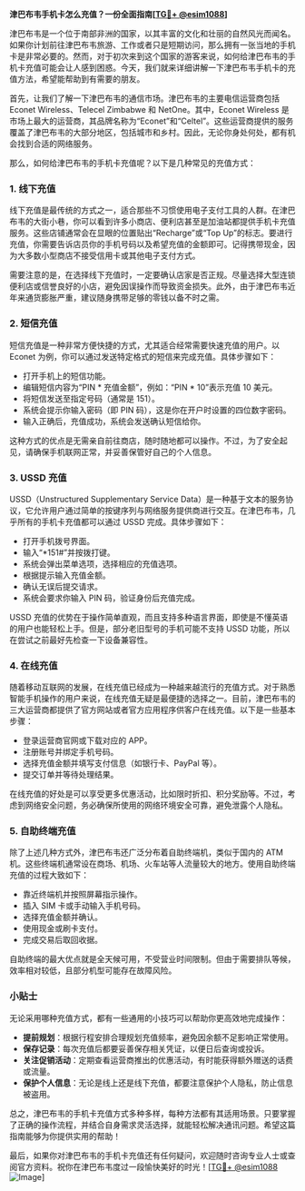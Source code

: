 **津巴布韦手机卡怎么充值？一份全面指南[[TG💪+ @esim1088](https://t.me/s/esim1088)]**

津巴布韦是一个位于南部非洲的国家，以其丰富的文化和壮丽的自然风光而闻名。如果你计划前往津巴布韦旅游、工作或者只是短期访问，那么拥有一张当地的手机卡是非常必要的。然而，对于初次来到这个国家的游客来说，如何给津巴布韦的手机卡充值可能会让人感到困惑。今天，我们就来详细讲解一下津巴布韦手机卡的充值方法，希望能帮助到有需要的朋友。

首先，让我们了解一下津巴布韦的通信市场。津巴布韦的主要电信运营商包括 Econet Wireless、Telecel Zimbabwe 和 NetOne。其中，Econet Wireless 是市场上最大的运营商，其品牌名称为“Econet”和“Celtel”。这些运营商提供的服务覆盖了津巴布韦的大部分地区，包括城市和乡村。因此，无论你身处何处，都有机会找到合适的网络服务。

那么，如何给津巴布韦的手机卡充值呢？以下是几种常见的充值方式：

### 1. 线下充值

线下充值是最传统的方式之一，适合那些不习惯使用电子支付工具的人群。在津巴布韦的大街小巷，你可以看到许多小商店、便利店甚至是加油站都提供手机卡充值服务。这些店铺通常会在显眼的位置贴出“Recharge”或“Top Up”的标志。要进行充值，你需要告诉店员你的手机号码以及希望充值的金额即可。记得携带现金，因为大多数小型商店不接受信用卡或其他电子支付方式。

需要注意的是，在选择线下充值时，一定要确认店家是否正规。尽量选择大型连锁便利店或信誉良好的小店，避免因误操作而导致资金损失。此外，由于津巴布韦近年来通货膨胀严重，建议随身携带足够的零钱以备不时之需。

### 2. 短信充值

短信充值是一种非常方便快捷的方式，尤其适合经常需要快速充值的用户。以 Econet 为例，你可以通过发送特定格式的短信来完成充值。具体步骤如下：

- 打开手机上的短信功能。
- 编辑短信内容为“PIN * 充值金额”，例如：“PIN * 10”表示充值 10 美元。
- 将短信发送至指定号码（通常是 151）。
- 系统会提示你输入密码（即 PIN 码），这是你在开户时设置的四位数字密码。
- 输入正确后，充值成功，系统会发送确认短信给你。

这种方式的优点是无需亲自前往商店，随时随地都可以操作。不过，为了安全起见，请确保手机联网正常，并妥善保管好自己的个人信息。

### 3. USSD 充值

USSD（Unstructured Supplementary Service Data）是一种基于文本的服务协议，它允许用户通过简单的按键序列与网络服务提供商进行交互。在津巴布韦，几乎所有的手机卡充值都可以通过 USSD 完成。具体步骤如下：

- 打开手机拨号界面。
- 输入“*151#”并按拨打键。
- 系统会弹出菜单选项，选择相应的充值选项。
- 根据提示输入充值金额。
- 确认无误后提交请求。
- 系统会要求你输入 PIN 码，验证身份后充值完成。

USSD 充值的优势在于操作简单直观，而且支持多种语言界面，即使是不懂英语的用户也能轻松上手。但是，部分老旧型号的手机可能不支持 USSD 功能，所以在尝试之前最好先检查一下设备兼容性。

### 4. 在线充值

随着移动互联网的发展，在线充值已经成为一种越来越流行的充值方式。对于熟悉智能手机操作的用户来说，在线充值无疑是最便捷的选择之一。目前，津巴布韦的三大运营商都提供了官方网站或者官方应用程序供客户在线充值。以下是一些基本步骤：

- 登录运营商官网或下载对应的 APP。
- 注册账号并绑定手机号码。
- 选择充值金额并填写支付信息（如银行卡、PayPal 等）。
- 提交订单并等待处理结果。

在线充值的好处是可以享受更多优惠活动，比如限时折扣、积分奖励等。不过，考虑到网络安全问题，务必确保所使用的网络环境安全可靠，避免泄露个人隐私。

### 5. 自助终端充值

除了上述几种方式外，津巴布韦还广泛分布着自助终端机，类似于国内的 ATM 机。这些终端机通常设在商场、机场、火车站等人流量较大的地方。使用自助终端充值的过程大致如下：

- 靠近终端机并按照屏幕指示操作。
- 插入 SIM 卡或手动输入手机号码。
- 选择充值金额并确认。
- 使用现金或刷卡支付。
- 完成交易后取回收据。

自助终端的最大优点就是全天候可用，不受营业时间限制。但由于需要排队等候，效率相对较低，且部分机型可能存在故障风险。

### 小贴士

无论采用哪种充值方式，都有一些通用的小技巧可以帮助你更高效地完成操作：

- **提前规划**：根据行程安排合理规划充值频率，避免因余额不足影响正常使用。
- **保存记录**：每次充值后都要妥善保存相关凭证，以便日后查询或投诉。
- **关注促销活动**：定期查看运营商推出的优惠活动，有时能获得额外赠送的话费或流量。
- **保护个人信息**：无论是线上还是线下充值，都要注意保护个人隐私，防止信息被盗用。

总之，津巴布韦的手机卡充值方式多种多样，每种方法都有其适用场景。只要掌握了正确的操作流程，并结合自身需求灵活选择，就能轻松解决通讯问题。希望这篇指南能够为你提供实用的帮助！

最后，如果你对津巴布韦的手机卡充值还有任何疑问，欢迎随时咨询专业人士或查阅官方资料。祝你在津巴布韦度过一段愉快美好的时光！[[TG💪+ @esim1088](https://t.me/s/esim1088) ![Image](https://i.postimg.cc/4NQfJmqS/Snipaste-2025-05-13-00-14-12.png)]